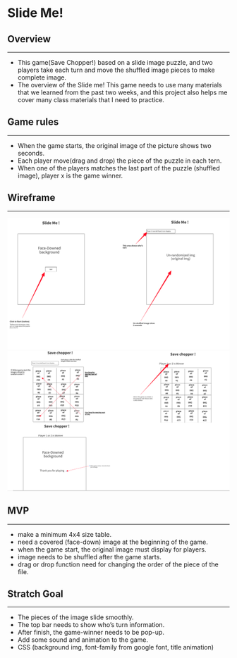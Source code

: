 # Slide Me! 

## Overview
-------------------
- This game(Save Chopper!) based on a slide image puzzle, and two players take each turn and move the shuffled image pieces to make complete image. 
- The overview of the Slide me! This game needs to use many materials that we learned from the past two weeks, and this project also helps me cover many class materials that I need to practice. 
  


## Game rules
-------------------
- When the game starts, the original image of the picture shows two seconds.
- Each player move(drag and drop) the piece of the puzzle in each tern.
- When one of the players matches the last part of the puzzle (shuffled image), player x is the game winner.
 


## Wireframe
-------------------
![image info](./MDimg/image1.png)
![image info](./MDimg/image2.png)

## MVP
-------------------
- make a minimum 4x4 size table. 
- need a covered (face-down) image at the beginning of the game.
- when the game start, the original image must display for players.
- image needs to be shuffled after the game starts.
- drag or drop function need for changing the order of the piece of the file.

## Stratch Goal
-------------------
-	The pieces of the image slide smoothly.
-	The top bar needs to show who’s turn information.
-	After finish, the game-winner needs to be pop-up.
-	Add some sound and animation to the game.
-	CSS (background img, font-family from google font, title animation)
